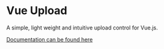 # Vue Upload

A simple, light weight and intuitive upload control for Vue.js.

[Documentation can be found here](https://websanova.com/docs/vue-upload)
